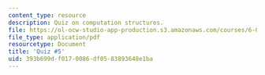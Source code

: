 ```yaml
---
content_type: resource
description: Quiz on computation structures.
file: https://ol-ocw-studio-app-production.s3.amazonaws.com/courses/6-004-computation-structures-spring-2009/393b699df0170086df0583893648e1ba_MIT6_004s09_quiz05.pdf
file_type: application/pdf
resourcetype: Document
title: 'Quiz #5'
uid: 393b699d-f017-0086-df05-83893648e1ba
---
```

